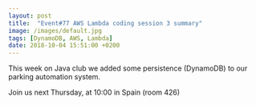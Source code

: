 ```yaml
---
layout: post
title:  "Event#77 AWS Lambda coding session 3 summary"
image: /images/default.jpg
tags: [DynamoDB, AWS, Lambda]
date: 2018-10-04 15:51:00 +0200
---
```


This week on Java club we added some persistence (DynamoDB) to our parking automation system. []()

Join us next Thursday, at 10:00 in Spain (room 426)